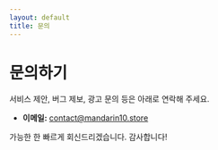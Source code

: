 ```yaml
---
layout: default
title: 문의
---
```


# 문의하기

서비스 제안, 버그 제보, 광고 문의 등은 아래로 연락해 주세요.

- **이메일:** [contact@mandarin10.store](mailto:contact@mandarin10.store)

가능한 한 빠르게 회신드리겠습니다. 감사합니다!
